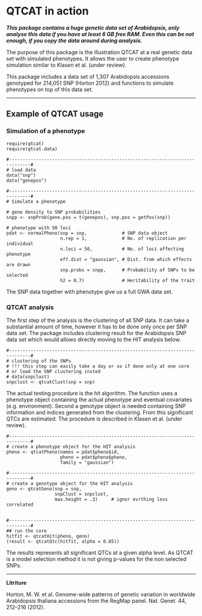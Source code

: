 # QTCAT in action
***This package contains a huge genetic data set of Arabidopsis, only analyse this data if you have at least 6 GB free RAM. Even this can be not enough, if you copy the data around during analysis.***

The purpose of this package is the illustration QTCAT at a real genetic data set with simulated phenotypes.  It allows the user to create phenotype simulation similar to Klasen et al. (under review).

This package includes a data set of 1,307 Arabidopsis accessions genotyped for 214,051 SNP (Horton 2012) and functions to simulate phenotypes on top of this data set.

________________________________________________________________________________

## Example of QTCAT usage

### Simulation of a phenotype
```{R}
require(qtcat)
require(qtcat.data)

#------------------------------------------------------------------------------#
# load data
data("snp")
data("genepos")

#------------------------------------------------------------------------------#
# Simulate a phenotype

# gene density to SNP probabilities
snpp <- snpProb(gene.pos = t(genepos), snp.pos = getPos(snp))

# phenotype with 50 loci
pdat <- normalPheno(snp = snp,             # SNP data object
                    n.rep = 1,             # No. of replication per individual
                    n.loci = 50,           # No. of loci affecting phenotype
                    eff.dist = "gaussian", # Dist. from which effects are drawn
                    snp.probs = snpp,      # Probability of SNPs to be selected
                    h2 = 0.7)              # Heritability of the trait

```

The SNP data together with phenotype give us a full GWA data set.

### QTCAT analysis
The first step of the analysis is the clustering of all SNP data.  It can take a substantial amount of time, however it has to be done only once per SNP data set.  The package includes clustering result for the Arabidopsis SNP data set which would allows directly moving to the HIT analysis below.

```{R}
#------------------------------------------------------------------------------#
# clustering of the SNPs
# !!! this step can easily take a day or so if done only at one core
# or load the SNP clustering insted
# data(snpclust)
snpclust <- qtcatClust(snp = snp)

```

The actual testing procedure is the hit algorithm. The function uses a phenotype object containing the actual phenotype and eventual covariates (e.g. environment). Second a genotype object is needed containing SNP information and indices generated from the clustering. From this significant QTCs are estimated. The procedure is described in Klasen et al. (under review).

```{R}
#------------------------------------------------------------------------------#
# create a phenotype object for the HIT analysis
pheno <- qtcatPheno(names = pdat$pheno$id,
                    pheno = pdat$pheno$pheno,
                    family = "gaussian")

#------------------------------------------------------------------------------#
# create a genotype object for the HIT analysis
geno <- qtcatGeno(snp = snp,
                  snpClust = snpclust,
                  max.height = .3)     # ignor evrthing less  correlated


#------------------------------------------------------------------------------#
## run the core
hitfit <- qtcatHit(pheno, geno)
(result <- qtcatQtc(hitfit, alpha = 0.05))

```
The results represents all significant QTCs at a given alpha level. As QTCAT is a model selection method it is not giving p-values for the non selected SNPs.

________________________________________________________________________________

__Litriture__

Horton, M. W. et al. Genome-wide patterns of genetic variation in worldwide Arabidopsis thaliana accessions from the RegMap panel. Nat. Genet. 44, 212–216 (2012).
